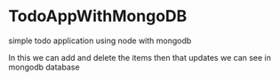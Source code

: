 # TodoAppWithMongoDB
simple todo application using node with mongodb


In this we can add and delete the items then that updates we can see in mongodb database
